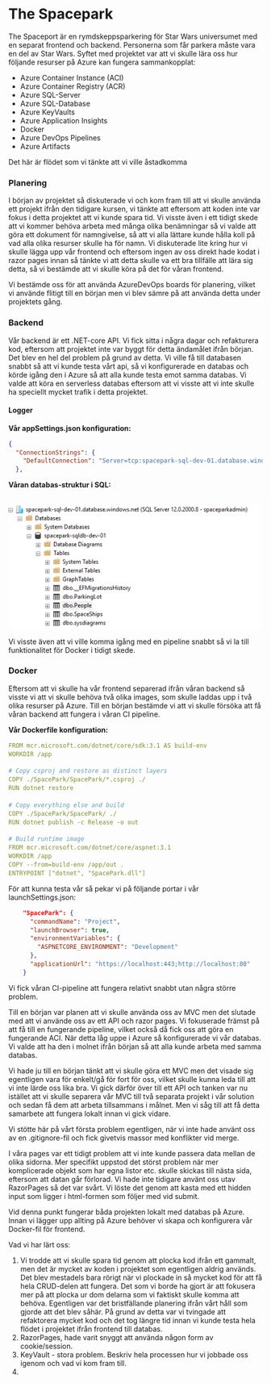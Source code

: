 # The Spacepark

The Spaceport är en rymdskeppsparkering för Star Wars universumet med en separat frontend och backend. Personerna som får parkera måste vara en del av Star Wars. Syftet med projektet var att vi skulle lära oss hur följande resurser på Azure kan fungera sammankopplat:

* Azure Container Instance (ACI)
* Azure Container Registry (ACR)
* Azure SQL-Server
* Azure SQL-Database
* Azure KeyVaults
* Azure Application Insights
* Docker
* Azure DevOps Pipelines
* Azure Artifacts

Det här är flödet som vi tänkte att vi ville åstadkomma

### Planering







I början av projektet så diskuterade vi och kom fram till att vi skulle använda ett projekt ifrån den tidigare kursen, vi tänkte att eftersom att koden inte var fokus i detta projektet att vi kunde spara tid. Vi visste även i ett tidigt skede att vi kommer behöva arbeta med många olika benämningar så vi valde att göra ett dokument för namngivelse, så att vi alla lättare kunde hålla koll på vad alla olika resurser skulle ha för namn. Vi diskuterade lite kring hur vi skulle lägga upp vår frontend och eftersom ingen av oss direkt hade kodat i razor pages  innan så tänkte vi att detta skulle va ett bra tillfälle att lära sig detta, så vi bestämde att vi skulle köra på det för våran frontend. 

Vi bestämde oss för att använda AzureDevOps boards för planering, vilket vi använde flitigt till en början men vi blev sämre på att använda detta under projektets gång. 

### Backend

Vår backend är ett .NET-core API. Vi fick sitta i några dagar och refakturera kod, eftersom att projektet inte var byggt för detta ändamålet ifrån början. Det blev en hel del problem på grund av detta. Vi ville få till databasen snabbt så att vi kunde testa vårt api, så vi konfigurerade en databas och körde igång den i Azure så att alla kunde testa emot samma databas. Vi valde att köra en serverless databas eftersom att vi visste att vi inte skulle ha speciellt mycket trafik i detta projektet. 

#### Logger



**Vår appSettings.json konfiguration:**

```json
{
  "ConnectionStrings": {
    "DefaultConnection": "Server=tcp:spacepark-sql-dev-01.database.windows.net,1433;Initial Catalog=spacepark-sqldb-dev-01;Persist Security Info=False;User ID=spaceparkadmin;Password=*********;MultipleActiveResultSets=False;Encrypt=True;TrustServerCertificate=False;Connection Timeout=30;"
  },
```

**Våran databas-struktur i SQL:**

​          ![Backend-01.PNG](https://github.com/PGBSNH19/spacepark-grupp-2-b02-b04/blob/master/Dokumentation/Blogg/img/Backend-01.PNG?raw=true)      

Vi visste även att vi ville komma igång med en pipeline snabbt så vi la till funktionalitet för Docker i tidigt skede. 

### Docker

Eftersom att vi skulle ha vår frontend separerad ifrån våran backend så visste vi att vi skulle behöva två olika images, som skulle laddas upp i två olika resurser på Azure. Till en början bestämde vi att vi skulle försöka att få våran backend att fungera i våran CI pipeline. 

**Vår Dockerfile konfiguration:**

```yaml
FROM mcr.microsoft.com/dotnet/core/sdk:3.1 AS build-env
WORKDIR /app

# Copy csproj and restore as distinct layers
COPY ./SpacePark/SpacePark/*.csproj ./
RUN dotnet restore

# Copy everything else and build
COPY ./SpacePark/SpacePark/ ./
RUN dotnet publish -c Release -o out

# Build runtime image
FROM mcr.microsoft.com/dotnet/core/aspnet:3.1
WORKDIR /app
COPY --from=build-env /app/out .
ENTRYPOINT ["dotnet", "SpacePark.dll"]
```

För att kunna testa vår så pekar vi på följande portar i vår launchSettings.json:

```json
    "SpacePark": {
      "commandName": "Project",
      "launchBrowser": true,
      "environmentVariables": {
        "ASPNETCORE_ENVIRONMENT": "Development"
      },
      "applicationUrl": "https://localhost:443;http://localhost:80"
    }
```

Vi fick våran CI-pipeline att fungera relativt snabbt utan några större problem. 







Till en början var planen att vi skulle använda oss av MVC men det slutade med att vi använde oss av ett API och razor pages. Vi fokuserade främst på att få till en fungerande pipeline, vilket också då fick oss att göra en fungerande ACI. När detta låg uppe i Azure så konfigurerade vi vår databas. Vi valde att ha den i molnet ifrån början så att alla kunde arbeta med samma databas. 

Vi hade ju till en början tänkt att vi skulle göra ett MVC men det visade sig egentligen vara för enkelt/gå för fort för oss, vilket skulle kunna leda till att vi inte lärde oss lika bra. Vi gick därför över till ett API och tanken var nu istället att vi skulle  separera vår MVC till två separata projekt i vår solution och sedan få dem att arbeta tillsammans i målnet. Men vi såg till att få detta samarbete att fungera lokalt innan vi gick vidare.

Vi stötte här på vårt första problem egentligen, när vi inte hade använt oss av en .gitignore-fil och fick givetvis massor med konflikter vid merge.  

I våra pages var ett tidigt problem att vi inte kunde passera data mellan de olika sidorna. Mer specifikt uppstod det störst problem när mer komplicerade objekt som har egna listor etc. skulle skickas till nästa sida, eftersom att datan går förlorad. Vi hade inte tidigare använt oss utav RazorPages så det var svårt. Vi löste det genom att kasta med ett hidden input som ligger i html-formen som följer med vid submit.

Vid denna punkt fungerar båda projekten lokalt med databas på Azure. Innan vi lägger upp allting på Azure behöver vi  skapa och konfigurera vår Docker-fil för frontend. 



Vad vi har lärt oss:

1. Vi trodde att vi skulle spara tid genom att plocka kod ifrån ett gammalt, men det är mycket av koden i projektet som egentligen aldrig används. Det blev mestadels bara rörigt när vi plockade in så mycket kod för att få hela CRUD-delen att fungera. Det som vi borde ha gjort är att fokusera mer på att plocka ur dom delarna som vi faktiskt skulle komma att behöva. Egentligen var det bristfällande planering ifrån vårt håll som gjorde att det blev såhär. På grund av detta var vi tvingade att refaktorera mycket kod och det tog längre tid innan vi kunde testa hela flödet i projektet ifrån frontend till databas.
2. RazorPages, hade varit snyggt att använda någon form av cookie/session.
3. KeyVault - stora problem. Beskriv hela processen hur vi jobbade oss igenom och vad vi kom fram till. 
4. 